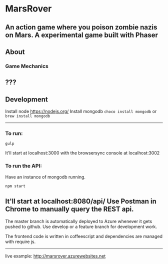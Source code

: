 # MarsRover
An action game where you poison zombie nazis on Mars.
A experimental game built with Phaser
---
## About

### Game Mechanics
  ???
---
## Development
Install node
  https://nodejs.org/
Install mongodb
`choco install mongodb`
or
`brew install mongodb`

---

### To run:
```npm install
gulp
```
It'll start at localhost:3000 with the browsersync console at localhost:3002
### To run the API:
Have an instance of mongodb running.
```npm install
npm start
```
It'll start at localhost:8080/api/
Use Postman in Chrome to manually query the REST api.
---
The master branch is automatically deployed to Azure whenever it gets pushed to github.
Use develop or a feature branch for development work.

The frontend code is written in coffeescript and dependencies are managed with require js.

---

live example: http://marsrover.azurewebsites.net

